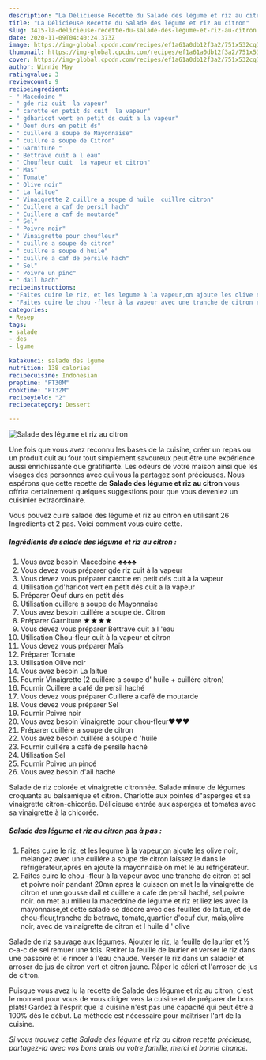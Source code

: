 ```yaml
---
description: "La Délicieuse Recette du Salade des légume et riz au citron"
title: "La Délicieuse Recette du Salade des légume et riz au citron"
slug: 3415-la-delicieuse-recette-du-salade-des-legume-et-riz-au-citron
date: 2020-11-09T04:40:24.373Z
image: https://img-global.cpcdn.com/recipes/ef1a61a0db12f3a2/751x532cq70/salade-des-legume-et-riz-au-citron-photo-principale-de-la-recette.jpg
thumbnail: https://img-global.cpcdn.com/recipes/ef1a61a0db12f3a2/751x532cq70/salade-des-legume-et-riz-au-citron-photo-principale-de-la-recette.jpg
cover: https://img-global.cpcdn.com/recipes/ef1a61a0db12f3a2/751x532cq70/salade-des-legume-et-riz-au-citron-photo-principale-de-la-recette.jpg
author: Winnie May
ratingvalue: 3
reviewcount: 9
recipeingredient:
- " Macedoine "
- " gde riz cuit  la vapeur"
- " carotte en petit ds cuit  la vapeur"
- " gdharicot vert en petit ds cuit a la vapeur"
- " Oeuf durs en petit ds"
- " cuillere a soupe de Mayonnaise"
- " cuillre a soupe de Citron"
- " Garniture "
- " Bettrave cuit a l eau"
- " Choufleur cuit  la vapeur et citron"
- " Mas"
- " Tomate"
- " Olive noir"
- " La laitue"
- " Vinaigrette 2 cuillre a soupe d huile  cuillre citron"
- " Cuillere a caf de persil hach"
- " Cuillere a caf de moutarde"
- " Sel"
- " Poivre noir"
- " Vinaigrette pour choufleur"
- " cuillre a soupe de citron"
- " cuillre a soupe d huile"
- " cuillre a caf de persile hach"
- " Sel"
- " Poivre un pinc"
- " dail hach"
recipeinstructions:
- "Faites cuire le riz, et les legume à la vapeur,on ajoute les olive noir, melangez avec une cuillére a soupe de citron laissez le dans le refrigerateur,apres en ajoute la mayonnaise on met le au refrigerateur."
- "Faites cuire le chou -fleur à la vapeur avec une tranche de citron et sel et poivre noir pandant 20mn apres la cuisson on met le la vinaigrette de citron et une gousse dail et cuillere a cafe de persil haché, sel,poivre noir. on met au milieu la macedoine de légume et riz et liez les avec la mayonnaise,et cette salade se décore avec des feuilles de laitue, et de chou-fleur,tranche de betrave, tomate,quartier d&#39;oeuf dur, maïs,olive noir, avec de vainaigrette de citron et l huile d &#39; olive"
categories:
- Resep
tags:
- salade
- des
- lgume

katakunci: salade des lgume 
nutrition: 138 calories
recipecuisine: Indonesian
preptime: "PT30M"
cooktime: "PT32M"
recipeyield: "2"
recipecategory: Dessert

---
```



![Salade des légume et riz au citron](https://img-global.cpcdn.com/recipes/ef1a61a0db12f3a2/751x532cq70/salade-des-legume-et-riz-au-citron-photo-principale-de-la-recette.jpg)

Une fois que vous avez reconnu les bases de la cuisine, créer un repas ou un produit cuit au four tout simplement savoureux peut être une expérience aussi enrichissante que gratifiante. Les odeurs de votre maison ainsi que les visages des personnes avec qui vous la partagez sont précieuses. Nous espérons que cette recette de <strong> Salade des légume et riz au citron </strong> vous offrira certainement quelques suggestions pour que vous deveniez un cuisinier extraordinaire.

<!--inarticleads1-->

Vous pouvez cuire salade des légume et riz au citron en utilisant 26 Ingrédients et 2 pas. Voici comment vous cuire cette.

##### Ingrédients de salade des légume et riz au citron :

1. Vous avez besoin  Macedoine ♣♣♣♣
1. Vous devez vous préparer  gde riz cuit à la vapeur
1. Vous devez vous préparer  carotte en petit dés cuit à la vapeur
1. Utilisation  gd&#39;haricot vert en petit dés cuit a la vapeur
1. Préparer  Oeuf durs en petit dés
1. Utilisation  cuillere a soupe de Mayonnaise
1. Vous avez besoin  cuillére a soupe de. Citron
1. Préparer  Garniture ★★★★
1. Vous devez vous préparer  Bettrave cuit a l &#39;eau
1. Utilisation  Chou-fleur cuit à la vapeur et citron
1. Vous devez vous préparer  Maïs
1. Préparer  Tomate
1. Utilisation  Olive noir
1. Vous avez besoin  La laitue
1. Fournir  Vinaigrette (2 cuillére a soupe d&#39; huile + cuillére citron)
1. Fournir  Cuillere a café de persil haché
1. Vous devez vous préparer  Cuillere a café de moutarde
1. Vous devez vous préparer  Sel
1. Fournir  Poivre noir
1. Vous avez besoin  Vinaigrette pour chou-fleur♥♥♥
1. Préparer  cuillére a soupe de citron
1. Vous avez besoin  cuillére a soupe d &#39;huile
1. Fournir  cuillére a café de persile haché
1. Utilisation  Sel
1. Fournir  Poivre un pincé
1. Vous avez besoin  d&#39;ail haché


Salade de riz colorée et vinaigrette citronnée. Salade minute de légumes croquants au balsamique et citron. Charlotte aux pointes d&#34;asperges et sa vinaigrette citron-chicorée. Délicieuse entrée aux asperges et tomates avec sa vinaigrette à la chicorée. 

<!--inarticleads2-->

##### Salade des légume et riz au citron pas à pas :

1. Faites cuire le riz, et les legume à la vapeur,on ajoute les olive noir, melangez avec une cuillére a soupe de citron laissez le dans le refrigerateur,apres en ajoute la mayonnaise on met le au refrigerateur.
1. Faites cuire le chou -fleur à la vapeur avec une tranche de citron et sel et poivre noir pandant 20mn apres la cuisson on met le la vinaigrette de citron et une gousse dail et cuillere a cafe de persil haché, sel,poivre noir. on met au milieu la macedoine de légume et riz et liez les avec la mayonnaise,et cette salade se décore avec des feuilles de laitue, et de chou-fleur,tranche de betrave, tomate,quartier d&#39;oeuf dur, maïs,olive noir, avec de vainaigrette de citron et l huile d &#39; olive


Salade de riz sauvage aux légumes. Ajouter le riz, la feuille de laurier et ½ c-a-c de sel remuer une fois. Retirer la feuille de laurier et verser le riz dans une passoire et le rincer à l&#39;eau chaude. Verser le riz dans un saladier et arroser de jus de citron vert et citron jaune. Râper le céleri et l&#39;arroser de jus de citron. 

<!--inarticleads1-->

<p>
Puisque vous avez lu la recette de Salade des légume et riz au citron, c'est le moment pour vous de vous diriger vers la cuisine et de préparer de bons plats! Gardez à l'esprit que la cuisine n'est pas une capacité qui peut être à 100% dès le début. La méthode est nécessaire pour maîtriser l'art de la cuisine.
</p>

<p>
<i>Si vous trouvez cette Salade des légume et riz au citron recette précieuse, partagez-la avec vos bons amis ou votre famille, merci et bonne chance.</i>
</p>
